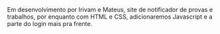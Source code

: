 Em desenvolvimento por Irivam e Mateus, site de notificador de provas e trabalhos, por enquanto com HTML e CSS, adicionaremos Javascript e a parte do login mais pra frente.
